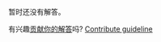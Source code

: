 
暂时还没有解答。

有兴趣[贡献你的解答](https://github.com/BFEdev/BFE.dev-solutions/blob/main/design/design-youtube-com_zh.md)吗? [Contribute guideline](https://github.com/BFEdev/BFE.dev-solutions#how-to-contribute)

